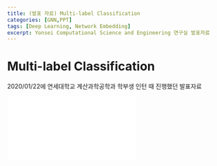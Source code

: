 ```yaml
---
title: (발표 자료) Multi-label Classification
categories: [GNN,PPT]
tags: [Deep Learning, Network Embedding]
excerpt: Yonsei Computational Science and Engineering 연구실 발표자료
---
```


# Multi-label Classification

2020/01/22에 연세대학교 계산과학공학과 학부생 인턴 때 진행했던 발표자료

<embed src="/assets/pdf/200122_Multilabel_Classification.pdf" type="application/pdf" />